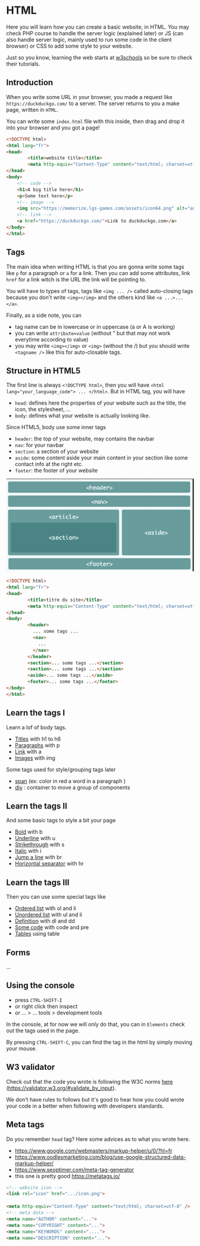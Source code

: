 # HTML

Here you will learn how you can create a basic website,
in HTML. You may check
PHP course to handle the server logic (explained later)
or JS (can also handle server logic, mainly used to run
some code in the client browser) or CSS
to add some style to your website.

Just so you know, learning the web starts 
at [w3schools](https://www.w3schools.com/html/default.asp)
so be sure to check their tutorials.

<div class="sr"></div>

## Introduction

When you write some URL in your browser, you 
made a request like ``https://duckduckgo.com/`` to a
server. The server returns to you a make page, written
in ``HTML``.

You can write some ``index.html`` file with this
inside, then drag and drop it into your browser
and you got a page!

```html
<!DOCTYPE html>
<html lang="fr">
<head>
        <title>website title</title>
        <meta http-equiv="Content-Type" content="text/html; charset=utf-8" />
</head>
<body>
    <!-- code -->
    <h1>A big title here</h1>
    <p>Some text here</p>
    <!-- image -->
    <img src="https://memorize.lgs-games.com/assets/icon64.png" alt="an image">
    <!-- link -->
    <a href="https://duckduckgo.com/">Link to duckduckgo.com</a>
</body>
</html>
```

<div class="sl"></div>

## Tags

The main idea when writing HTML is that you are gonna write
some tags like ``p`` for a paragraph or `a` for a link.
Then you can add some attributes, link ``href`` for a link
witch is the URL the link will be pointing to.

You will have to types of tags, tags like ``<img ... />``
called auto-closing tags because you don't write
``<img></img>`` and the others kind like `<a ...>...</a>`.

Finally, as a side note, you can

* tag name can be in lowercase or in uppercase (a or A is working)
* you can write ``attribute=value`` (without " but that
  may not work everytime according to value)
* you may write ``<img></img>`` or `<img>` (without the /)
but you should write ``<tagname />`` like this for auto-closable
tags.

<div class="sr"></div>

## Structure in HTML5

The first line is always ``<!DOCTYPE html>``, then you
will have ``<html lang="your_language_code"> ... </html>``.
But in HTML tag, you will have

* ``head``: defines here the properties of your website such
as the title, the icon, the stylesheet, ...
* ``body``: defines what your website is actually looking
like.
  
Since HTML5, body use some inner tags

* ``header``: the top of your website, may contains the navbar
* ``nav``: for your navbar
* ``section``: a section of your website
* ``aside``: some content aside your main content in
your section like some contact info at the right etc.
* ``footer``: the footer of your website

![html5_doc_sections](html5.png)

```html
<!DOCTYPE html>
<html lang="fr">
<head>
        <title>titre du site</title>
        <meta http-equiv="Content-Type" content="text/html; charset=utf-8" />
</head>
<body>
        <header>
          ... some tags ...
          <nav>
            ...
          </nav>
        </header>
        <section>... some tags ...</section>
        <section>... some tags ...</section>
        <aside>... some tags ...</aside>
        <footer>... some tags ...</footer>
</body>
</html>
```

<div class="sl"></div>

## Learn the tags I

Learn a lof of body tags.

* [Titles](tags/h.md) with h1 to h6
* [Paragraphs](tags/p.md) with p
* [Link](tags/a.md) with a
* [Images](tags/img.md) with img

Some tags used for style/grouping tags later

* [span](tags/span.md) (ex: color in red a word in a paragraph )
* [div](tags/div.md) : container to move a group of components

<div class="sr"></div>

## Learn the tags II

And some basic tags to style a bit your page

* [Bold](style/b.md) with b
* [Underline](style/u.md) with u
* [Strikethrough](style/s.md) with s
* [Italic](style/i.md) with i
* [Jump a line](style/br.md) with br
* [Horizontal separator](style/hr.md) with hr

<div class="sl"></div>

## Learn the tags III

Then you can use some special tags like

* [Ordered list](special/ol.md) with ol and li
* [Unordered list](special/ul.md) with ul and li
* [Definition](special/dl.md) with dl and dd
* [Some code](special/code.md) with code and pre
* [Tables](special/tables.md) using table

<div class="sr"></div>

## Forms

...

<div class="sl"></div>

## Using the console

* press ``CTRL-SHIFT-I``
* or right click then inspect
* or ... > ... tools > development tools

In the console, at for now we will only do that, 
you can in ``Elements`` check out the tags used in the
page.

By pressing ``CTRL-SHIFT-C``, you can find the tag
in the html by simply moving your mouse.

<div class="sr"></div>

## W3 validator

Check out that the code you wrote is following the W3C
norms [here](https://validator.w3.org/#validate_by_input)
(https://validator.w3.org/#validate_by_input).

We don't have rules to follows but it's good to hear
how you could wrote your code in a better when following
with developers standards.

<div class="sl"></div>

## Meta tags

Do you remember ``head`` tag? Here some advices as to
what you wrote here.

* <https://www.google.com/webmasters/markup-helper/u/0/?hl=fr>
* <https://www.oodlesmarketing.com/blog/use-google-structured-data-markup-helper/>
* <https://www.seoptimer.com/meta-tag-generator>
* this one is pretty good <https://metatags.io/>

```html
<!-- website icon -->
<link rel="icon" href=".../icon.png">

<meta http-equiv="Content-Type" content="text/html; charset=utf-8" />
<!-- meta data -->
<meta name="AUTHOR" content="...">
<meta name="COPYRIGHT" content="...">
<meta name="KEYWORDS" content="....">
<meta name="DESCRIPTION" content="...">
```